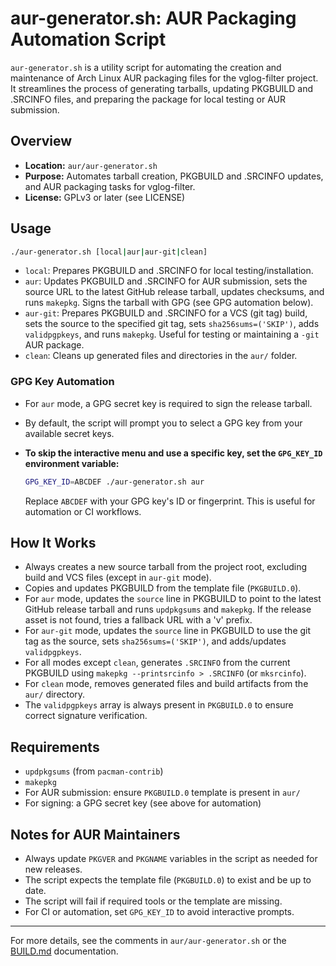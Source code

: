 # aur-generator.sh: AUR Packaging Automation Script

`aur-generator.sh` is a utility script for automating the creation and maintenance of Arch Linux AUR packaging files for the vglog-filter project. It streamlines the process of generating tarballs, updating PKGBUILD and .SRCINFO files, and preparing the package for local testing or AUR submission.

## Overview
- **Location:** `aur/aur-generator.sh`
- **Purpose:** Automates tarball creation, PKGBUILD and .SRCINFO updates, and AUR packaging tasks for vglog-filter.
- **License:** GPLv3 or later (see LICENSE)

## Usage

```sh
./aur-generator.sh [local|aur|aur-git|clean]
```

- `local`: Prepares PKGBUILD and .SRCINFO for local testing/installation.
- `aur`: Updates PKGBUILD and .SRCINFO for AUR submission, sets the source URL to the latest GitHub release tarball, updates checksums, and runs `makepkg`. Signs the tarball with GPG (see GPG automation below).
- `aur-git`: Prepares PKGBUILD and .SRCINFO for a VCS (git tag) build, sets the source to the specified git tag, sets `sha256sums=('SKIP')`, adds `validpgpkeys`, and runs `makepkg`. Useful for testing or maintaining a `-git` AUR package.
- `clean`: Cleans up generated files and directories in the `aur/` folder.

### GPG Key Automation
- For `aur` mode, a GPG secret key is required to sign the release tarball.
- By default, the script will prompt you to select a GPG key from your available secret keys.
- **To skip the interactive menu and use a specific key, set the `GPG_KEY_ID` environment variable:**

  ```sh
  GPG_KEY_ID=ABCDEF ./aur-generator.sh aur
  ```
  Replace `ABCDEF` with your GPG key's ID or fingerprint. This is useful for automation or CI workflows.

## How It Works
- Always creates a new source tarball from the project root, excluding build and VCS files (except in `aur-git` mode).
- Copies and updates PKGBUILD from the template file (`PKGBUILD.0`).
- For `aur` mode, updates the `source` line in PKGBUILD to point to the latest GitHub release tarball and runs `updpkgsums` and `makepkg`. If the release asset is not found, tries a fallback URL with a 'v' prefix.
- For `aur-git` mode, updates the `source` line in PKGBUILD to use the git tag as the source, sets `sha256sums=('SKIP')`, and adds/updates `validpgpkeys`.
- For all modes except `clean`, generates `.SRCINFO` from the current PKGBUILD using `makepkg --printsrcinfo > .SRCINFO` (or `mksrcinfo`).
- For `clean` mode, removes generated files and build artifacts from the `aur/` directory.
- The `validpgpkeys` array is always present in `PKGBUILD.0` to ensure correct signature verification.

## Requirements
- `updpkgsums` (from `pacman-contrib`)
- `makepkg`
- For AUR submission: ensure `PKGBUILD.0` template is present in `aur/`
- For signing: a GPG secret key (see above for automation)

## Notes for AUR Maintainers
- Always update `PKGVER` and `PKGNAME` variables in the script as needed for new releases.
- The script expects the template file (`PKGBUILD.0`) to exist and be up to date.
- The script will fail if required tools or the template are missing.
- For CI or automation, set `GPG_KEY_ID` to avoid interactive prompts.

---
For more details, see the comments in `aur/aur-generator.sh` or the [BUILD.md](BUILD.md) documentation. 